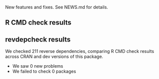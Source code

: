 New features and fixes. See NEWS.md for details.

## R CMD check results

## revdepcheck results

We checked 211 reverse dependencies, comparing R CMD check results across CRAN and dev versions of this package.

 * We saw 0 new problems
 * We failed to check 0 packages
